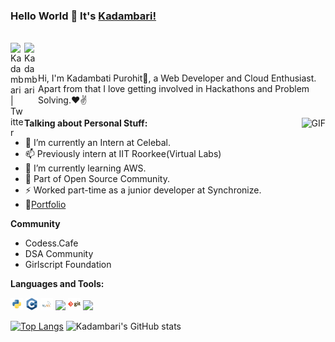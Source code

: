 
### Hello World 👋 It's [Kadambari!]([https://kadambari68.github.io/Personal-Portfolio/])

<br/>


<a href="https://twitter.com/KADAMBARI_68">
<img align="left" alt="Kadambari | Twitter" width="22px" src="https://cdn.jsdelivr.net/npm/simple-icons@v3/icons/twitter.svg" />
</a>
<a href="https://www.linkedin.com/in/kadambari-purohit-8604ba243/">
<img align="left" alt="Kadambari" width="22px" src="https://cdn.jsdelivr.net/npm/simple-icons@v3/icons/linkedin.svg" />
</a>

<br />

<br />

Hi, I'm Kadambati Purohit🙌, a Web Developer and Cloud Enthusiast. Apart from that I love getting involved in Hackathons and Problem Solving.❤✌


<img align="right" alt="GIF" src="https://user-images.githubusercontent.com/74038190/212750155-3ceddfbd-19d3-40a3-87af-8d329c8323c4.gif" />


**Talking about Personal Stuff:**

- 🔭 I’m currently an Intern at Celebal.
- 📫 Previously intern at IIT Roorkee(Virtual Labs)
- 🌱 I’m currently learning AWS.
- 👯 Part of Open Source Community.
- ⚡ Worked part-time  as a junior developer at Synchronize.
- 📝[Portfolio](https://kadambari68.github.io/Personal-Portfolio/)


**Community**

- Codess.Cafe
- DSA Community 
- Girlscript Foundation

**Languages and Tools:**


<code><img height="20" src="https://raw.githubusercontent.com/github/explore/80688e429a7d4ef2fca1e82350fe8e3517d3494d/topics/python/python.png"></code>
<code><img height="20" src="https://raw.githubusercontent.com/github/explore/80688e429a7d4ef2fca1e82350fe8e3517d3494d/topics/cpp/cpp.png"></code>
<code><img height="20" src="https://raw.githubusercontent.com/github/explore/80688e429a7d4ef2fca1e82350fe8e3517d3494d/topics/mysql/mysql.png"></code>
<code><img height="20" src="https://toppng.com/uploads/preview/html5-js-css3-logo-png-11536003913vd86ju9pc1.png"></code>
<code><img height="20" src="https://raw.githubusercontent.com/github/explore/80688e429a7d4ef2fca1e82350fe8e3517d3494d/topics/git/git.png"></code>
<code><img height="20" src="https://encrypted-tbn0.gstatic.com/images?q=tbn:ANd9GcRGS2AgRLgYbCiPFfpcI0QkIem5iCWSVYADnZ9mrgJOhg&s"></code>

[![Top Langs](https://github-readme-stats.vercel.app/api/top-langs/?username=kadambari68&layout=pie)](https://github.com/anuraghazra/github-readme-stats)
![Kadambari's GitHub stats](https://github-readme-stats.vercel.app/api?username=kadambari68&show_icons=true&theme=transparent)
